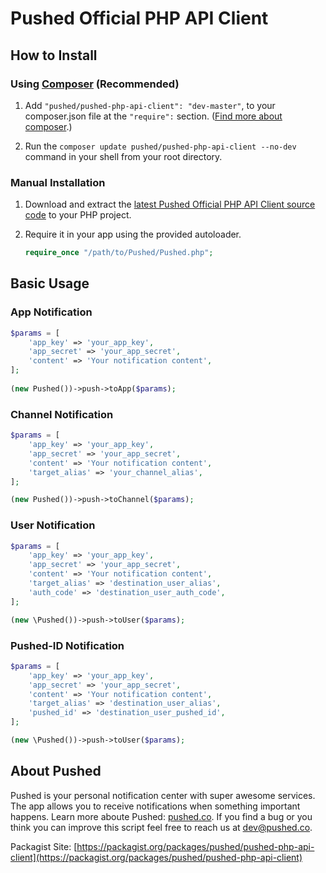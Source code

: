 # Pushed Official PHP API Client

How to Install
--------------

### Using [Composer](http://getcomposer.org/) (Recommended)

1. Add `"pushed/pushed-php-api-client": "dev-master"`, to your composer.json file at the `"require":` section. ([Find more about composer](http://getcomposer.org/).)


2. Run the `composer update pushed/pushed-php-api-client --no-dev` command in your shell from your root directory.

### Manual Installation

1.  Download and extract the [latest Pushed Official PHP API Client source code](https://github.com/pushed/pushed-php-api-client/archive/master.zip)
    to your PHP project.

2.  Require it in your app using the provided autoloader.

    ```php
    require_once "/path/to/Pushed/Pushed.php";
    ```

Basic Usage
--------------

### App Notification

```php
$params = [
	'app_key' => 'your_app_key',
	'app_secret' => 'your_app_secret',
	'content' => 'Your notification content',
];
		
(new Pushed())->push->toApp($params);
```

### Channel Notification

```php
$params = [
	'app_key' => 'your_app_key',
	'app_secret' => 'your_app_secret',
	'content' => 'Your notification content',
	'target_alias' => 'your_channel_alias',
];

(new Pushed())->push->toChannel($params);
```

### User Notification

```php
$params = [
	'app_key' => 'your_app_key',
	'app_secret' => 'your_app_secret',
	'content' => 'Your notification content',
	'target_alias' => 'destination_user_alias',
	'auth_code' => 'destination_user_auth_code',
];

(new \Pushed())->push->toUser($params);
```

### Pushed-ID Notification

```php
$params = [
	'app_key' => 'your_app_key',
	'app_secret' => 'your_app_secret',
	'content' => 'Your notification content',
	'target_alias' => 'destination_user_alias',
	'pushed_id' => 'destination_user_pushed_id',	
];

(new \Pushed())->push->toUser($params);
```

About Pushed
--------------

Pushed is your personal notification center with super awesome services. The app allows you to receive notifications when something important happens. Learn more aboute Pushed: [pushed.co](https://pushed.co). If you find a bug or you think you can improve this script feel free to reach us at [dev@pushed.co](dev@pushed.co).

Packagist Site: [https://packagist.org/packages/pushed/pushed-php-api-client](https://packagist.org/packages/pushed/pushed-php-api-client)